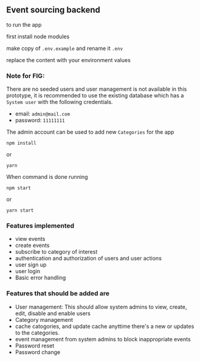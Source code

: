 ## Event sourcing backend

to run the app

first install node modules

make copy of `.env.example` and rename it `.env`

replace the content with your environment values

### Note for FIG: 
There are no seeded users and user management is not available in this prototype, it is recommended to use the existing database which has a `System user` with the following credentials.
- email: `admin@mail.com`
- password: `11111111`

The admin account can be used to add new `Categories` for the app

`npm install`

or

`yarn`

When command is done running

`npm start`

or

`yarn start`


### Features implemented
- view events
- create events
- subscribe to category of interest
- authentication and authorization of users and user actions
- user sign up
- user login
- Basic error handling


### Features that should be added are
- User management: This should allow system admins to view, create, edit, disable and enable users
- Category management
- cache catogories, and update cache anyttime there's a new or updates to the categories.
- event management from system admins to block inappropriate events
- Password reset
- Password change

